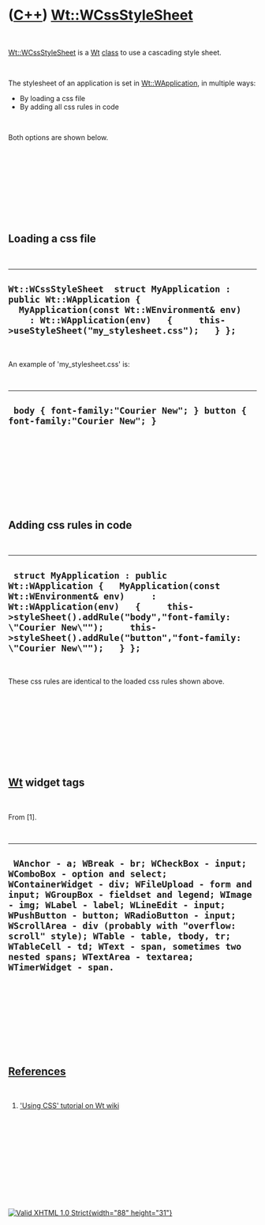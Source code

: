 



 

 

 

 

 

([C++](Cpp.htm)) [Wt::WCssStyleSheet](CppWCssStyleSheet.htm)
============================================================

 

[Wt::WCssStyleSheet](CppWCssStyleSheet.htm) is a [Wt](CppWt.htm)
[class](CppClass.htm) to use a cascading style sheet.

 

The stylesheet of an application is set in
[Wt::WApplication](CppWApplication.htm), in multiple ways:

-   By loading a css file
-   By adding all css rules in code

 

Both options are shown below.

 

 

 

 

 

Loading a css file
------------------

 

  ------------------------------------------------------------------------------------------------------------------------------------------------------------------------------------------------------------
  ` Wt::WCssStyleSheet  struct MyApplication : public Wt::WApplication {   MyApplication(const Wt::WEnvironment& env)     : Wt::WApplication(env)   {     this->useStyleSheet("my_stylesheet.css");   } }; `
  ------------------------------------------------------------------------------------------------------------------------------------------------------------------------------------------------------------

 

An example of 'my\_stylesheet.css' is:

 

  ------------------------------------------------------------------------------
  ` body { font-family:"Courier New"; } button { font-family:"Courier New"; }`
  ------------------------------------------------------------------------------

 

 

 

 

 

Adding css rules in code
------------------------

 

  -----------------------------------------------------------------------------------------------------------------------------------------------------------------------------------------------------------------------------------------------------------------------------------------
  ` struct MyApplication : public Wt::WApplication {   MyApplication(const Wt::WEnvironment& env)     : Wt::WApplication(env)   {     this->styleSheet().addRule("body","font-family: \"Courier New\"");     this->styleSheet().addRule("button","font-family: \"Courier New\"");   } };`
  -----------------------------------------------------------------------------------------------------------------------------------------------------------------------------------------------------------------------------------------------------------------------------------------

 

These css rules are identical to the loaded css rules shown above.

 

 

 

 

 

[Wt](CppWt.htm) widget tags
---------------------------

 

From \[1\].

 

  -----------------------------------------------------------------------------------------------------------------------------------------------------------------------------------------------------------------------------------------------------------------------------------------------------------------------------------------------------------------------------------------------------------------------------------------------------------------
  ` WAnchor - a; WBreak - br; WCheckBox - input; WComboBox - option and select; WContainerWidget - div; WFileUpload - form and input; WGroupBox - fieldset and legend; WImage - img; WLabel - label; WLineEdit - input; WPushButton - button; WRadioButton - input; WScrollArea - div (probably with "overflow: scroll" style); WTable - table, tbody, tr; WTableCell - td; WText - span, sometimes two nested spans; WTextArea - textarea; WTimerWidget - span.`
  -----------------------------------------------------------------------------------------------------------------------------------------------------------------------------------------------------------------------------------------------------------------------------------------------------------------------------------------------------------------------------------------------------------------------------------------------------------------

 

 

 

 

 

[References](CppReferences.htm)
-------------------------------

 

1.  ['Using CSS' tutorial on Wt
    wiki](http://redmine.webtoolkit.eu/projects/wt/wiki/Using_CSS)

 

 

 

 

 





 

[![Valid XHTML 1.0 Strict](valid-xhtml10.png){width="88"
height="31"}](http://validator.w3.org/check?uri=referer)
